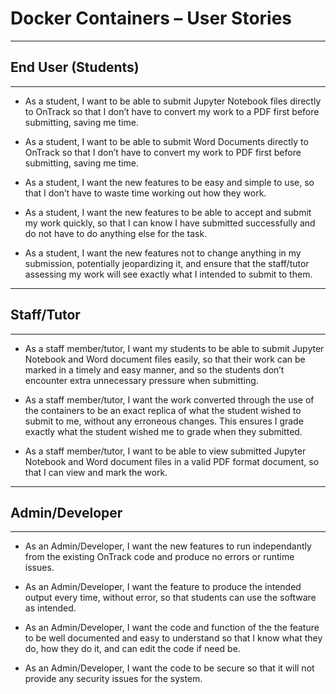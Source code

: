 # Docker Containers – User Stories

---

## End User (Students)

---

- As a student, I want to be able to submit Jupyter Notebook files directly to OnTrack so that I
  don’t have to convert my work to a PDF first before submitting, saving me time.

- As a student, I want to be able to submit Word Documents directly to OnTrack so that I don’t have
  to convert my work to PDF first before submitting, saving me time.

- As a student, I want the new features to be easy and simple to use, so that I don’t have to waste
  time working out how they work.

- As a student, I want the new features to be able to accept and submit my work quickly, so that I
  can know I have submitted successfully and do not have to do anything else for the task.

- As a student, I want the new features not to change anything in my submission, potentially
  jeopardizing it, and ensure that the staff/tutor assessing my work will see exactly what I
  intended to submit to them.

---

## Staff/Tutor

---

- As a staff member/tutor, I want my students to be able to submit Jupyter Notebook and Word
  document files easily, so that their work can be marked in a timely and easy manner, and so the
  students don’t encounter extra unnecessary pressure when submitting.

- As a staff member/tutor, I want the work converted through the use of the containers to be an
  exact replica of what the student wished to submit to me, without any erroneous changes. This
  ensures I grade exactly what the student wished me to grade when they submitted.

- As a staff member/tutor, I want to be able to view submitted Jupyter Notebook and Word document
  files in a valid PDF format document, so that I can view and mark the work.

---

## Admin/Developer

---

- As an Admin/Developer, I want the new features to run independantly from the existing OnTrack code
  and produce no errors or runtime issues.

- As an Admin/Developer, I want the feature to produce the intended output every
  time, without error, so that students can use the software as intended.

- As an Admin/Developer, I want the code and function of the the feature to be well documented and easy to understand so that I know what they do, how they do it, and can edit the code if need be.

- As an Admin/Developer, I want the code to be secure so that it will not provide any security
  issues for the system.
